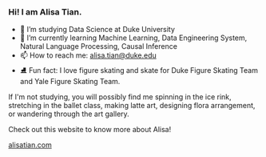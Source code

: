 ### Hi! I am Alisa Tian.


- 🌱 I’m studying Data Science at Duke University
- 🔭 I’m currently learning Machine Learning, Data Engineering System, Natural Language Processing, Causal Inference
- 📫 How to reach me: alisa.tian@duke.edu
- ⛸️ Fun fact: I love figure skating and skate for Duke Figure Skating Team and Yale Figure Skating Team. 

If I'm not studying, you will possibly find me spinning in the ice rink, stretching in the ballet class, making latte art, designing flora arrangement, or wandering through the art gallery.

Check out this website to know more about Alisa!

[alisatian.com](https://alisatian.com)



<!--
**alisa0705/alisa0705** is a ✨ _special_ ✨ repository because its `README.md` (this file) appears on your GitHub profile.

